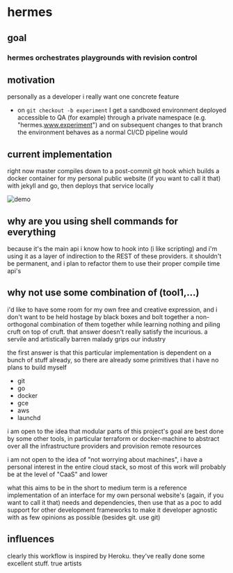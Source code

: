 # hermes
## goal
### hermes orchestrates playgrounds with revision control
## motivation
personally as a developer i really want one concrete feature
- on `git checkout -b experiment` I get a sandboxed environment deployed accessible to QA (for example) through a private namespace (e.g. "hermes.www.experiment") and on subsequent changes to that branch the environment behaves as a normal CI/CD pipeline would

## current implementation
right now master compiles down to a post-commit git hook which builds a docker container for my personal public website (if you want to call it that) with jekyll and go, then deploys that service locally

![demo](http://atec.pub/demo.png)

## why are you using shell commands for everything
because it's the main api i know how to hook into (i like scripting) and i'm using it as a layer of indirection to the REST of these providers. it shouldn't be permanent, and i plan to refactor them to use their proper compile time api's

## why not use some combination of (tool1,...)
i'd like to have some room for my own free and creative expression, and i don't want to be held hostage by black boxes and bolt together a non-orthogonal combination of them together while learning nothing and piling cruft on top of cruft. that answer doesn't really satisfy the incurious. a servile and artistically barren malady grips our industry

the first answer is that this particular implementation is dependent on a bunch of stuff already, so there are already some primitives that i have no plans to build myself
- git
- go
- docker
- gce
- aws
- launchd

i am open to the idea that modular parts of this project's goal are best done by some other tools, in particular terraform or docker-machine to abstract over all the infrastructure providers and provision remote resources

i am not open to the idea of "not worrying about machines", i have a personal interest in the entire cloud stack, so most of this work will probably be at the level of "CaaS" and lower

what this aims to be in the short to medium term is a reference implementation of an interface for my own personal website's (again, if you want to call it that) needs and dependencies, then use that as a poc to add support for other development frameworks to make it developer agnostic with as few opinions as possible (besides git. use git)


## influences
clearly this workflow is inspired by Heroku. they've really done some excellent stuff. true artists
